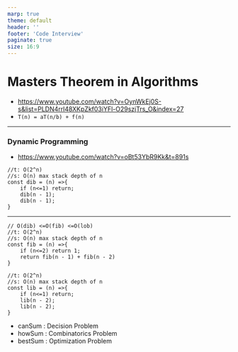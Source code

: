 ```yaml
---
marp: true
theme: default
header: ''
footer: 'Code Interview'
paginate: true
size: 16:9
---
```


# Masters Theorem in Algorithms 
- https://www.youtube.com/watch?v=OynWkEj0S-s&list=PLDN4rrl48XKpZkf03iYFl-O29szjTrs_O&index=27
- `T(n) = aT(n/b) + f(n)`
---
### Dynamic Programming
- https://www.youtube.com/watch?v=oBt53YbR9Kk&t=891s
```
//t: O(2^n)  
//s: O(n) max stack depth of n
const dib = (n) =>{
    if (n<=1) return;
    dib(n - 1);
    dib(n - 1);
}
```
---
```
// O(dib) <=O(fib) <=O(lob)
//t: O(2^n)  
//s: O(n) max stack depth of n
const fib = (n) =>{
    if (n<=2) return 1;
    return fib(n - 1) + fib(n - 2)
}
```
```
//t: O(2^n)  
//s: O(n) max stack depth of n
const lib = (n) =>{
    if (n<=1) return;
    lib(n - 2);
    lib(n - 2);
}
```
- canSum : Decision Problem
- howSum : Combinatorics Problem
- bestSum : Optimization Problem